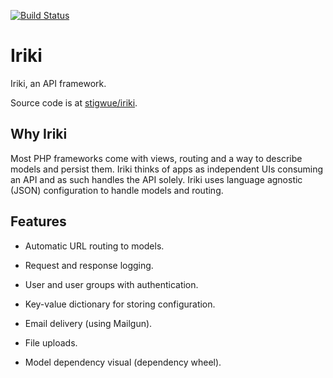 [![Build Status](https://img.shields.io/travis/stigwue/iriki/master.svg)](https://travis-ci.org/stigwue/iriki)

# Iriki

Iriki, an API framework.

Source code is at [stigwue/iriki](https://github.com/stigwue/iriki).

## Why Iriki

Most PHP frameworks come with views, routing and a way to describe models and persist them. Iriki thinks of apps as independent UIs consuming an API and as such handles the API solely. Iriki uses language agnostic (JSON) configuration to handle models and routing.

## Features

* Automatic URL routing to models.

* Request and response logging.

* User and user groups with authentication.

* Key-value dictionary for storing configuration.

* Email delivery (using Mailgun).

* File uploads.

* Model dependency visual (dependency wheel).

